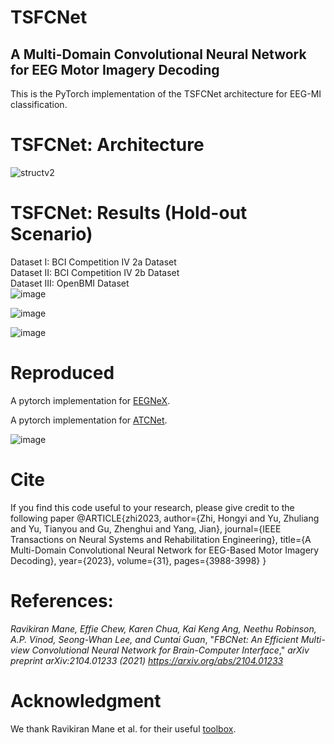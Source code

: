 # TSFCNet
## A Multi-Domain Convolutional Neural Network for EEG Motor Imagery Decoding
This is the PyTorch implementation of the TSFCNet architecture for EEG-MI classification.

# TSFCNet: Architecture
![structv2](https://github.com/hongyizhi/TSFCNet/assets/138432060/7b4ffc60-4706-4a6c-a7ec-d9f9b3869bd9)

# TSFCNet: Results (Hold-out Scenario)
Dataset I: BCI Competition IV 2a Dataset<br>
Dataset II: BCI Competition IV 2b Dataset<br>
Dataset III: OpenBMI Dataset<br>
![image](https://github.com/hongyizhi/TSFCNet/assets/138432060/5d1fd918-66db-4867-aaf6-1b55d492e69c)

![image](https://github.com/hongyizhi/TSFCNet/assets/138432060/d958dd02-ea60-4b49-97cf-46a7cd717f65)

![image](https://github.com/hongyizhi/TSFCNet/assets/138432060/0395bb21-1741-4cc7-ba64-a4e50df90b55)

# Reproduced
A pytorch implementation for [EEGNeX](https://github.com/chenxiachan/EEGNeX).

A pytorch implementation for [ATCNet](https://github.com/Altaheri/EEG-ATCNet).

![image](https://github.com/hongyizhi/TSFCNet/assets/138432060/628feb92-80dc-4612-975e-d1fa88e4ae4a)

# Cite
If you find this code useful to your research, please give credit to the following paper
@ARTICLE{zhi2023,
  author={Zhi, Hongyi and Yu, Zhuliang and Yu, Tianyou and Gu, Zhenghui and Yang, Jian},
  journal={IEEE Transactions on Neural Systems and Rehabilitation Engineering}, 
  title={A Multi-Domain Convolutional Neural Network for EEG-Based Motor Imagery Decoding}, 
  year={2023},
  volume={31},
  pages={3988-3998}
}

# References:
*Ravikiran Mane, Effie Chew, Karen Chua, Kai Keng Ang, Neethu Robinson, A.P. Vinod, Seong-Whan Lee, and Cuntai Guan*, "*FBCNet: An Efficient Multi-view Convolutional Neural Network for Brain-Computer Interface*," *arXiv preprint arXiv:2104.01233 (2021) https://arxiv.org/abs/2104.01233*

# Acknowledgment
We thank Ravikiran Mane et al. for their useful [toolbox](https://github.com/ravikiran-mane/FBCNet).
